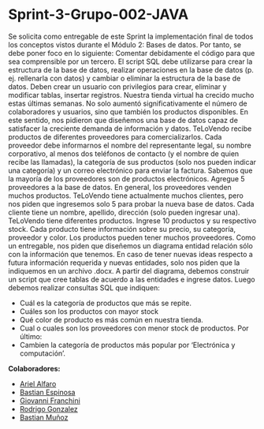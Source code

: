 # Sprint-3-Grupo-002-JAVA
Se solicita como entregable de este Sprint la implementación final de todos los conceptos vistos
durante el Módulo 2: Bases de datos. Por tanto, se debe poner foco en lo siguiente:
Comentar debidamente el código para que sea comprensible por un tercero.
El script SQL debe utilizarse para crear la estructura de la base de datos, realizar operaciones en la base
de datos (p. ej. rellenarla con datos) y cambiar o eliminar la estructura de la base de datos.
Deben crear un usuario con privilegios para crear, eliminar y modificar tablas, insertar registros.
Nuestra tienda virtual ha crecido mucho estas últimas semanas. No solo aumentó significativamente el
número de colaboradores y usuarios, sino que también los productos disponibles. En este sentido, nos
pidieron que diseñemos una base de datos capaz de satisfacer la creciente demanda de información y
datos.
TeLoVendo recibe productos de diferentes proveedores para comercializarlos. Cada proveedor debe
informarnos el nombre del representante legal, su nombre corporativo, al menos dos teléfonos de
contacto (y el nombre de quien recibe las llamadas), la categoría de sus productos (solo nos pueden
indicar una categoría) y un correo electrónico para enviar la factura. Sabemos que la mayoría de los
proveedores son de productos electrónicos. Agregue 5 proveedores a la base de datos. En general, los
proveedores venden muchos productos.
TeLoVendo tiene actualmente muchos clientes, pero nos piden que ingresemos solo 5 para probar la
nueva base de datos. Cada cliente tiene un nombre, apellido, dirección (solo pueden ingresar una).
TeLoVendo tiene diferentes productos. Ingrese 10 productos y su respectivo stock. Cada producto tiene
información sobre su precio, su categoría, proveedor y color. Los productos pueden tener muchos
proveedores.
Como un entregable, nos piden que diseñemos un diagrama entidad relación sólo con la información
que tenemos. En caso de tener nuevas ideas respecto a futura información requerida y nuevas
entidades, solo nos piden que la indiquemos en un archivo .docx.
A partir del diagrama, debemos construir un script que cree tablas de acuerdo a las entidades e ingrese
datos.
Luego debemos realizar consultas SQL que indiquen:

- Cuál es la categoría de productos que más se repite.
- Cuáles son los productos con mayor stock
- Qué color de producto es más común en nuestra tienda.
- Cual o cuales son los proveedores con menor stock de productos.
Por último:
- Cambien la categoría de productos más popular por ‘Electrónica y computación’.

<b>Colaboradores: </b>
<ul>
  <li><a href="https://github.com/NeoAriel-code">Ariel Alfaro</a></li>
  <li><a href="https://github.com/bastignacio">Bastian Espinosa</a></li>
  <li><a href="https://github.com/giova-fra">Giovanni Franchini</a></li>
  <li><a href="https://github.com/skeleton997">Rodrigo Gonzalez</a></li>
  <li><a href="https://github.com/bmunozdiaz">Bastian Muñoz</a></li>
</ul>
